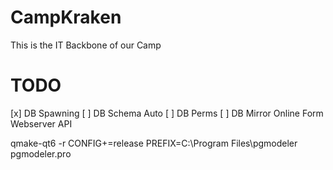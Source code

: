 # CampKraken
This is the IT Backbone of our Camp

# TODO

[x] DB Spawning
[ ] DB Schema Auto
[ ] DB Perms
[ ] DB Mirror
Online Form
Webserver
API


qmake-qt6 -r CONFIG+=release PREFIX=C:\Program Files\pgmodeler pgmodeler.pro